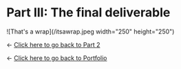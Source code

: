 # Part III: The final deliverable

![That's a wrap](/itsawrap.jpeg width="250" height="250")

<- [Click here to go back to Part 2](/final_project_part2_shreya.md)


<- [Click here to go back to Portfolio](/README.md)
